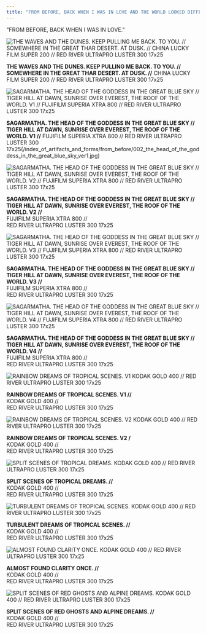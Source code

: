 ```yaml
---
title: "FROM BEFORE, BACK WHEN I WAS IN LOVE AND THE WORLD LOOKED DIFFERENT."
---
```

"FROM BEFORE, BACK WHEN I WAS IN LOVE."  

![THE WAVES AND THE DUNES. KEEP PULLING ME BACK. TO YOU. //
SOMEWHERE IN THE GREAT THAR DESERT. AT DUSK. //
CHINA LUCKY FILM SUPER 200 //
RED RIVER ULTRAPRO LUSTER 300 17x25](/index_of_artifacts_and_forms/from_before/001_the_waves_in_the_dunes_keep_pulling_me_back_to_you.jpg)

**THE WAVES AND THE DUNES. KEEP PULLING ME BACK. TO YOU. //**
**SOMEWHERE IN THE GREAT THAR DESERT. AT DUSK. //**
CHINA LUCKY FILM SUPER 200 //
RED RIVER ULTRAPRO LUSTER 300 17x25  

![SAGARMATHA. THE HEAD OF THE GODDESS IN THE GREAT BLUE SKY //
TIGER HILL AT DAWN, SUNRISE OVER EVEREST, THE ROOF OF THE WORLD. V1 //
FUJIFILM SUPERIA XTRA 800 //
RED RIVER ULTRAPRO LUSTER 300 17x25](/index_of_artifacts_and_forms/from_before/002_the_head_of_the_goddess_in_the_great_blue_sky_ver1.jpg)

**SAGARMATHA. THE HEAD OF THE GODDESS IN THE GREAT BLUE SKY //**
**TIGER HILL AT DAWN, SUNRISE OVER EVEREST, THE ROOF OF THE WORLD. V1 //**
FUJIFILM SUPERIA XTRA 800 //
RED RIVER ULTRAPRO LUSTER 300 17x25(/index_of_artifacts_and_forms/from_before/002_the_head_of_the_goddess_in_the_great_blue_sky_ver1.jpg)

![SAGARMATHA. THE HEAD OF THE GODDESS IN THE GREAT BLUE SKY //
TIGER HILL AT DAWN, SUNRISE OVER EVEREST, THE ROOF OF THE WORLD. V2 //
FUJIFILM SUPERIA XTRA 800 //
RED RIVER ULTRAPRO LUSTER 300 17x25](/index_of_artifacts_and_forms/from_before/003_the_head_of_the_goddess_in_the_great_blue_sky_ver2.jpg)

**SAGARMATHA. THE HEAD OF THE GODDESS IN THE GREAT BLUE SKY //**  
**TIGER HILL AT DAWN, SUNRISE OVER EVEREST, THE ROOF OF THE WORLD. V2 //**  
FUJIFILM SUPERIA XTRA 800 //  
RED RIVER ULTRAPRO LUSTER 300 17x25  

![SAGARMATHA. THE HEAD OF THE GODDESS IN THE GREAT BLUE SKY //
TIGER HILL AT DAWN, SUNRISE OVER EVEREST, THE ROOF OF THE WORLD. V3 //
FUJIFILM SUPERIA XTRA 800 //
RED RIVER ULTRAPRO LUSTER 300 17x25](/index_of_artifacts_and_forms/from_before/004_the_head_of_the_goddess_in_the_great_blue_sky_ver3.jpg)

**SAGARMATHA. THE HEAD OF THE GODDESS IN THE GREAT BLUE SKY //**  
**TIGER HILL AT DAWN, SUNRISE OVER EVEREST, THE ROOF OF THE WORLD. V3 //**  
FUJIFILM SUPERIA XTRA 800 //  
RED RIVER ULTRAPRO LUSTER 300 17x25  

![SAGARMATHA. THE HEAD OF THE GODDESS IN THE GREAT BLUE SKY //
TIGER HILL AT DAWN, SUNRISE OVER EVEREST, THE ROOF OF THE WORLD. V4 //
FUJIFILM SUPERIA XTRA 800 //
RED RIVER ULTRAPRO LUSTER 300 17x25](/index_of_artifacts_and_forms/from_before/005_the_head_of_the_goddess_in_the_great_blue_sky_ver4.jpg)

**SAGARMATHA. THE HEAD OF THE GODDESS IN THE GREAT BLUE SKY //**  
**TIGER HILL AT DAWN, SUNRISE OVER EVEREST, THE ROOF OF THE WORLD. V4 //**  
FUJIFILM SUPERIA XTRA 800 //  
RED RIVER ULTRAPRO LUSTER 300 17x25  

![RAINBOW DREAMS OF TROPICAL SCENES. V1
KODAK GOLD 400 //
RED RIVER ULTRAPRO LUSTER 300 17x25](/index_of_artifacts_and_forms/from_before/006_rainbow_dreams_of_tropical_scenes_ver1.jpg)

**RAINBOW DREAMS OF TROPICAL SCENES. V1 //**  
KODAK GOLD 400 //  
RED RIVER ULTRAPRO LUSTER 300 17x25  

![RAINBOW DREAMS OF TROPICAL SCENES. V2
KODAK GOLD 400 //
RED RIVER ULTRAPRO LUSTER 300 17x25](/index_of_artifacts_and_forms/from_before/007_rainbow_dreams_of_tropical_scenes_ver2.jpg)

**RAINBOW DREAMS OF TROPICAL SCENES. V2 /**  
KODAK GOLD 400 //  
RED RIVER ULTRAPRO LUSTER 300 17x25  

![SPLIT SCENES OF TROPICAL DREAMS.
KODAK GOLD 400 //
RED RIVER ULTRAPRO LUSTER 300 17x25](/index_of_artifacts_and_forms/from_before/008_split_scenes_of_tropical_dreams.jpg)

**SPLIT SCENES OF TROPICAL DREAMS. //**  
KODAK GOLD 400 //  
RED RIVER ULTRAPRO LUSTER 300 17x25  

![TURBULENT DREAMS OF TROPICAL SCENES.
KODAK GOLD 400 //
RED RIVER ULTRAPRO LUSTER 300 17x25](/index_of_artifacts_and_forms/from_before/009_turbulent_dreams_of_tropical_scenes.jpg)

**TURBULENT DREAMS OF TROPICAL SCENES. //**  
KODAK GOLD 400 //  
RED RIVER ULTRAPRO LUSTER 300 17x25  

![ALMOST FOUND CLARITY ONCE.
KODAK GOLD 400 //
RED RIVER ULTRAPRO LUSTER 300 17x25](/index_of_artifacts_and_forms/from_before/010_almost_found_clarity_once.jpg)

**ALMOST FOUND CLARITY ONCE. //**  
KODAK GOLD 400 //  
RED RIVER ULTRAPRO LUSTER 300 17x25  

![SPLIT SCENES OF RED GHOSTS AND ALPINE DREAMS.
KODAK GOLD 400 //
RED RIVER ULTRAPRO LUSTER 300 17x25](/index_of_artifacts_and_forms/from_before/011_split_scenes_of_red_ghosts_and_alpine_dreams.jpg)

**SPLIT SCENES OF RED GHOSTS AND ALPINE DREAMS. //**  
KODAK GOLD 400 //  
RED RIVER ULTRAPRO LUSTER 300 17x25  